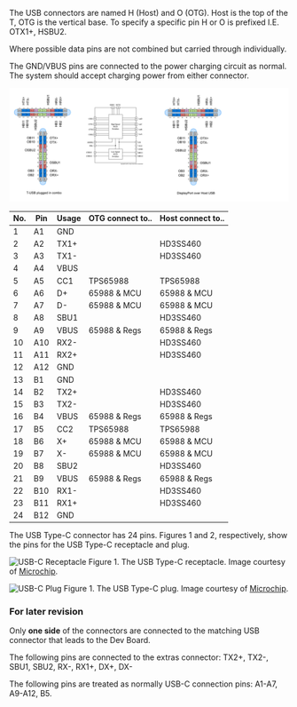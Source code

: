 The USB connectors are named H (Host) and O (OTG). Host is the top of the T, OTG is the vertical base.
To specify a specific pin H or O is prefixed I.E. OTX1+, HSBU2.

Where possible data pins are not combined but carried through individually.

The GND/VBUS pins are connected to the power charging circuit as normal. The system should accept
charging power from either connector.

![T-USB Layout](../pinouts/T-USB-layout.jpg)


| No. | Pin  | Usage     | OTG connect to..  | Host connect to.. |
|-----|------|-----------|--------------|--------------|
|  1  |	 A1  | GND 	     |              |              |
|  2  |	 A2  | TX1+ 	 |              | HD3SS460     |
|  3  |	 A3  | TX1- 	 |              | HD3SS460     |
|  4  |	 A4  | VBUS 	 |              |              |
|  5  |	 A5  | CC1 	     | TPS65988     | TPS65988     |
|  6  |	 A6  | D+	     | 65988 & MCU  | 65988 & MCU  |
|  7  |	 A7  | D-  	     | 65988 & MCU  | 65988 & MCU  |
|  8  |	 A8	 | SBU1      |              | HD3SS460     |
|  9  |	 A9	 | VBUS      | 65988 & Regs | 65988 & Regs |
| 10  |	 A10 | RX2-      |              | HD3SS460     |
| 11  |	 A11 | RX2+      |              | HD3SS460     |
| 12  |	 A12 | GND 	     |              |              |
| 13  |	 B1	 | GND       |              |              |
| 14  |	 B2	 | TX2+      |              | HD3SS460     |
| 15  |	 B3	 | TX2-      |              | HD3SS460     |
| 16  |	 B4	 | VBUS      | 65988 & Regs | 65988 & Regs |
| 17  |	 B5	 | CC2       | TPS65988     | TPS65988     |
| 18  |	 B6	 | X+       | 65988 & MCU  | 65988 & MCU  |
| 19  |	 B7	 | X-       | 65988 & MCU  | 65988 & MCU  |
| 20  |	 B8	 | SBU2      |              | HD3SS460     |
| 21  |	 B9	 | VBUS      | 65988 & Regs | 65988 & Regs |
| 22  |	 B10 | RX1-      |              | HD3SS460     |
| 23  |	 B11 | RX1+      |              | HD3SS460     |
| 24  |	 B12 | GND 	     |              |              |


The USB Type-C connector has 24 pins. Figures 1 and 2, respectively, show the pins for the USB Type-C receptacle and plug.

![USB-C Receptacle](../datasheets/USB/Fig1m11292018.png)
Figure 1. The USB Type-C receptacle. Image courtesy of [Microchip](http://ww1.microchip.com/downloads/en/appnotes/00001953a.pdf).

![USB-C Plug](../datasheets/USB/Fig2m11292018.png)
Figure 1. The USB Type-C plug. Image courtesy of [Microchip](http://ww1.microchip.com/downloads/en/appnotes/00001953a.pdf).


### For later revision

Only **one side** of the connectors are connected to the matching USB connector that leads to the Dev Board.

The following pins are connected to the extras connector: TX2+, TX2-, SBU1, SBU2, RX-, RX1+, DX+, DX-

The following pins are treated as normally USB-C connection pins: A1-A7, A9-A12, B5.
